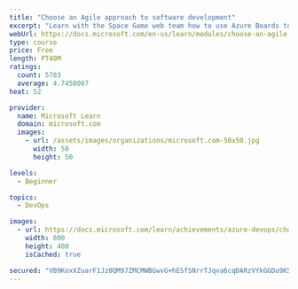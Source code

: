 ```yaml
---
title: "Choose an Agile approach to software development"
excerpt: "Learn with the Space Game web team how to use Azure Boards to implement Agile software practices along with DevOps transparency and collaboration."
webUrl: https://docs.microsoft.com/en-us/learn/modules/choose-an-agile-approach/
type: course
price: Free
length: PT40M
ratings:
  count: 5783
  average: 4.7458067
heat: 52

provider:
  name: Microsoft Learn
  domain: microsoft.com
  images:
    - url: /assets/images/organizations/microsoft.com-50x50.jpg
      width: 50
      height: 50

levels:
  - Beginner

topics:
  - DevOps

images:
  - url: https://docs.microsoft.com/learn/achievements/azure-devops/choose-an-agile-approach-to-software-development-social.png
    width: 800
    height: 400
    isCached: true

secured: "VB9KoxXZuarF1Jz0QM97ZMCMWBGwvG+hESfSNrrTJqva6cqDARzVYkGGDo9K5uyqXMFRtdyuK0F6UF7WXqGhn1heAWrFF8u/GrkIUjLQIPzIr05xsfylmki9XIkP9tP9n85PyvXbYhoE+PbU7Km90hqUOWq0RQi9ag14u+ANJXs5vVj1t0Rpsxe+LqYiyxzxjhg3YQGVCSDPCJ04WF8wOZThCTDiOyBsOFlTHpSco2K1KcWuOJSP3+JM3S7qHGwLnI4/FS0mNivZlw+5ZowtpkD2jyAzEg6Jwc2KT/IEQ13Dci62BtxWNBwWd51t2jKuAdxueR6uo8ey2E4Z0fY5vKoVEF63ZEZT6ZmWxWDZpALEaGVK8OBGScGcRpd+2rKjfX3bWIn943+I3KKpTiQt9NAY+EfhPbmh4UmMfNNGf4s=;TLWrcEHW63KiN8pk6bPQig=="
---
```


